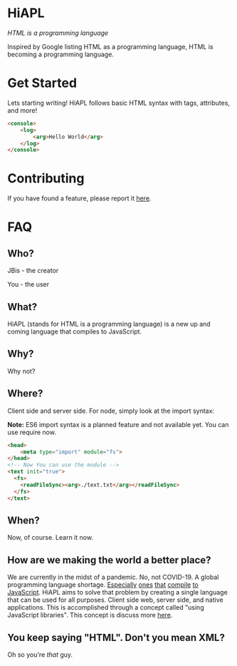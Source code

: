 # HiAPL
*HTML is a programming language*

Inspired by Google listing HTML as a programming language, HTML is becoming a programming language.

# Get Started

Lets starting writing! HiAPL follows basic HTML syntax with tags, attributes, and more!

```html
<console>
    <log>
        <arg>Hello World</arg>
    </log>
</console>
```

# Contributing

If you have found a feature, please report it [here](https://github.com/jbis9051/HiAPL/issues).

# FAQ

## Who?

JBis - the creator

You - the user

## What?

HiAPL (stands for HTML is a programming language) is a new up and coming language that compiles to JavaScript.

## Why?

Why not?

## Where?

Client side and server side. For node, simply look at the import syntax:

**Note:** ES6 import syntax is a planned feature and not available yet. You can use require now.

```html
<head>
    <meta type="import" module="fs">
</head>
<!-- Now You can use the module -->
<text init="true">
  <fs>
    <readFileSync><arg>./text.txt</arg></readFileSync>
  </fs>
</text>
```

## When?

Now, of course. Learn it now.

## How are we making the world a better place?

We are currently in the midst of a pandemic. No, not COVID-19. A global programming language shortage. [Especially](https://www.typescriptlang.org/) [ones](https://coffeescript.org/) [that](https://www.purescript.org/) [compile](https://clojurescript.org/)  [to](https://www.scala-js.org/) [JavaScript](http://vanilla-js.com/). HiAPL aims to solve that problem by creating a single language that can be used for all purposes. Client side web, server side, and native applications. This is accomplished through a concept called "using JavaScript libraries". This concept is discuss more [here](https://www.npmjs.com/).

## You keep saying "HTML". Don't you mean XML?

Oh so you're *that* guy.
